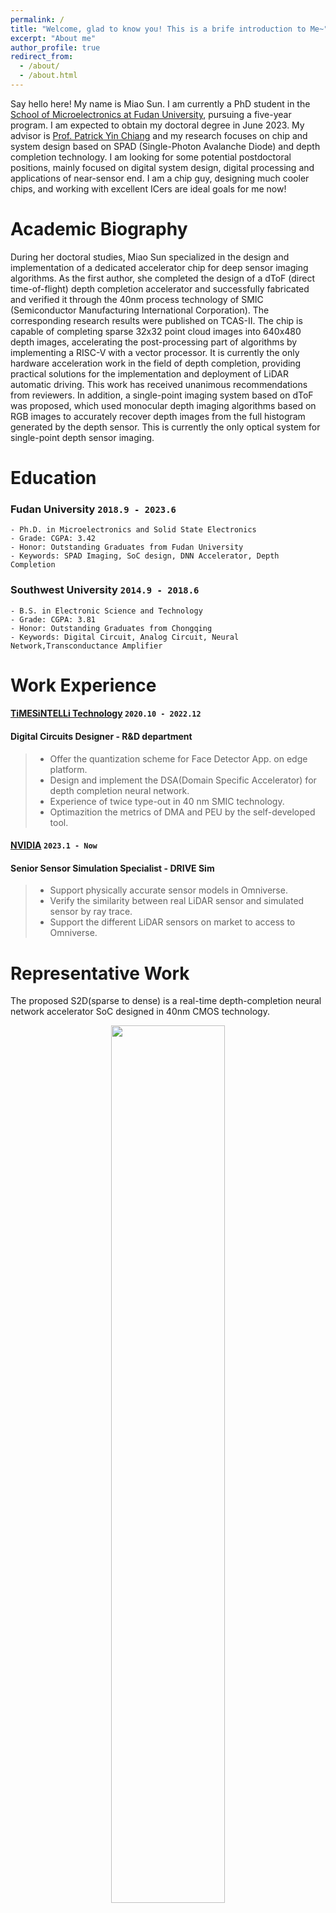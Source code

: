 ```yaml
---
permalink: /
title: "Welcome, glad to know you! This is a brife introduction to Me~"
excerpt: "About me"
author_profile: true
redirect_from: 
  - /about/
  - /about.html
---
```

Say hello here! My name is Miao Sun. I am currently a PhD student in the [School of Microelectronics at Fudan University](https://sme.fudan.edu.cn/), pursuing a five-year program. I am expected to obtain my doctoral degree in June 2023. My advisor is [Prof. Patrick Yin Chiang](https://sme.fudan.edu.cn/5f/e4/c31146a352228/page.htm) and my research focuses on chip and system design based on SPAD (Single-Photon Avalanche Diode) and depth completion technology. I am looking for some potential postdoctoral positions, mainly focused on digital system design, digital processing and applications of near-sensor end. I am a chip guy, designing much cooler chips, and working with excellent ICers are ideal goals for me now!


Academic Biography
======
During her doctoral studies, Miao Sun specialized in the design and implementation of a dedicated accelerator chip for deep sensor imaging algorithms. As the first author, she completed the design of a dToF (direct time-of-flight) depth completion accelerator and successfully fabricated and verified it through the 40nm process technology of SMIC (Semiconductor Manufacturing International Corporation). The corresponding research results were published on TCAS-II. The chip is capable of completing sparse 32x32 point cloud images into 640x480 depth images, accelerating the post-processing part of algorithms by implementing a RISC-V with a vector processor. It is currently the only hardware acceleration work in the field of depth completion, providing practical solutions for the implementation and deployment of LiDAR automatic driving. This work has received unanimous recommendations from reviewers. In addition, a single-point imaging system based on dToF was proposed, which used monocular depth imaging algorithms based on RGB images to accurately recover depth images from the full histogram generated by the depth sensor. This is currently the only optical system for single-point depth sensor imaging.

Education
======

### __Fudan University__ `2018.9 - 2023.6`
```
- Ph.D. in Microelectronics and Solid State Electronics
- Grade: CGPA: 3.42
- Honor: Outstanding Graduates from Fudan University
- Keywords: SPAD Imaging, SoC design, DNN Accelerator, Depth Completion
```

### __Southwest University__ `2014.9 - 2018.6`
```
- B.S. in Electronic Science and Technology
- Grade: CGPA: 3.81
- Honor: Outstanding Graduates from Chongqing
- Keywords: Digital Circuit, Analog Circuit, Neural Network,Transconductance Amplifier
```

Work Experience
======
#### [__TiMESiNTELLi Technology__](https://www.timesintelli.com/) `2020.10 - 2022.12`
#### Digital Circuits Designer - R&D department
> + Offer the quantization scheme for Face Detector App. on edge platform. 
> + Design and implement the DSA(Domain Specific Accelerator) for depth completion neural network.
> + Experience of twice type-out in 40 nm SMIC technology.
> + Optimazition the metrics of DMA and PEU by the self-developed tool. 

#### [__NVIDIA__](https://developer.nvidia.com/drive/simulation) `2023.1 - Now`
#### Senior Sensor Simulation Specialist - DRIVE Sim
> + Support physically accurate sensor models in Omniverse.
> + Verify the similarity between real LiDAR sensor and simulated sensor by ray trace.
> + Support the different LiDAR sensors on market to access to Omniverse.

Representative Work
======
The proposed S2D(sparse to dense) is a real-time depth-completion neural network accelerator SoC designed in 40nm CMOS technology.
<div  align="center">   
<img src=http://watercube001.github.io/images/algorithm.png width="60%" height="60%" />
</div>
<center>Figure: Computation flow of the proposed depth completion.</center>


<div  align="center">   
<img src=http://watercube001.github.io/images/Fig2.jpg width="60%" height="60%" />
</div>
<center>Figure: Overall architecture of the accelerator SoC.</center>

<div  align="center">   
<img src=http://watercube001.github.io/images/layout.png width="40%" height="40%" />
</div>
<center>Figure: Chip Micrograph.</center>
